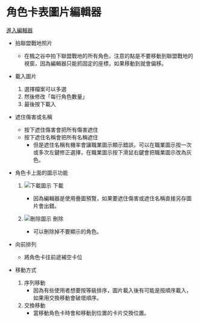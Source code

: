 # 角色卡表圖片編輯器

[進入編輯器](https://wj654cj86.github.io/maplerole/)

* 拍聯盟戰地照片
	* 在楓之谷中拍下聯盟戰地的所有角色，注意的點是不要移動到聯盟戰地的視窗，因為編輯器只能抓固定的座標，如果移動到就會偏移。

* 載入圖片
	1. 選擇檔案可以多選
	2. 然後修改「每行角色數量」
	3. 最後按下載入

* 遮住傷害或名稱
	* 按下遮住傷害會把所有傷害遮住
	* 按下遮住名稱會把所有名稱遮住
		* 但是遮住名稱有機率會讓職業圖示顯示錯誤，可以在職業圖示按一次或多次左鍵修正選擇，在職業圖示按下滑鼠右鍵會把職業圖示改為灰色。

* 角色卡上面的圖示功能
	1. ![下載圖示](https://wj654cj86.github.io/maplerole/img/download.svg) 下載
		* 因為編輯器是使用疊圖預覽，如果要遮住傷害或遮住名稱直接另存圖片會出錯。

	2. ![刪除圖示](https://wj654cj86.github.io/maplerole/img/cross.svg) 刪除
		* 可以刪除掉不要顯示的角色。

* 向前排列
	* 將角色卡往前遞補空卡位

* 移動方式
	1. 序列移動
		* 因為有些使用者想要按等級排序，圖片載入後有可能是按順序載入，如果用交換移動會破壞順序。
	2. 交換移動
		* 當移動角色卡時會和移動到位置的卡片交換位置。
